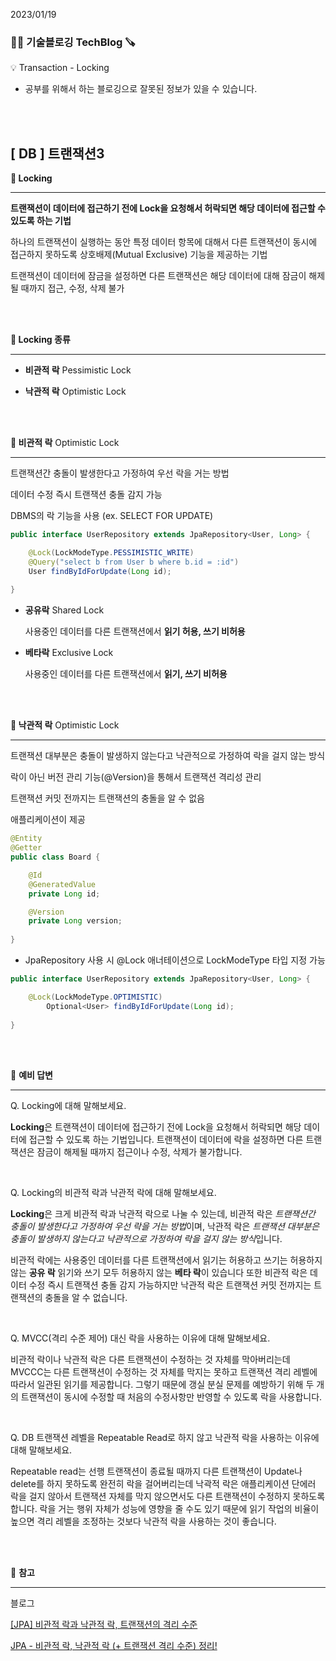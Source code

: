 2023/01/19

### 🧑‍💻 **기술블로깅 TechBlog** 🪚

<aside>
💡 Transaction -  Locking

</aside>

* 공부를 위해서 하는 블로깅으로 잘못된 정보가 있을 수 있습니다.

<br><br>

## [ DB ] 트랜잭션3

**🔩 Locking**

---

**트랜잭션이 데이터에 접근하기 전에 Lock을 요청해서 허락되면 해당 데이터에 접근할 수 있도록 하는 기법**

하나의 트랜잭션이 실행하는 동안 특정 데이터 항목에 대해서 다른 트랜잭션이 동시에 접근하지 못하도록 상호배제(Mutual Exclusive) 기능을 제공하는 기법

트랜잭션이 데이터에 잠금을 설정하면 다른 트랜잭션은 해당 데이터에 대해 잠금이 해제될 때까지 접근, 수정, 삭제 불가

<br><br>

**🔩 Locking 종류**

---

- **비관적 락** Pessimistic Lock

- **낙관적 락** Optimistic Lock

<br><br>

**🔩 비관적 락** Optimistic Lock

---

트랜잭션간 충돌이 발생한다고 가정하여 우선 락을 거는 방법

데이터 수정 즉시 트랜잭션 충돌 감지 가능

DBMS의 락 기능을 사용 (ex. SELECT FOR UPDATE)

```java
public interface UserRepository extends JpaRepository<User, Long> {

    @Lock(LockModeType.PESSIMISTIC_WRITE)
    @Query("select b from User b where b.id = :id")
    User findByIdForUpdate(Long id);
    
}
```
  

- **공유락** Shared Lock
    
    사용중인 데이터를 다른 트랜잭션에서 **읽기 허용, 쓰기 비허용**
    
- **베타락** Exclusive Lock
    
    사용중인 데이터를 다른 트랜잭션에서 **읽기, 쓰기 비허용**
    

<br><br>

**🔩 낙관적 락** Optimistic Lock

---

트랜잭션 대부분은 충돌이 발생하지 않는다고 낙관적으로 가정하여 락을 걸지 않는 방식

락이 아닌 버전 관리 기능(@Version)을 통해서 트랜잭션 격리성 관리

트랜잭션 커밋 전까지는 트랜잭션의 충돌을 알 수 없음

애플리케이션이 제공

```java
@Entity
@Getter
public class Board {

    @Id
    @GeneratedValue
    private Long id;

    @Version
    private Long version;
    
}
```
  
+ JpaRepository 사용 시 @Lock 애너테이션으로 LockModeType 타입 지정 가능
  
```java
public interface UserRepository extends JpaRepository<User, Long> {

    @Lock(LockModeType.OPTIMISTIC)
		Optional<User> findByIdForUpdate(Long id);
    
}
```

<br><br>

🔩 **예비 답변**

---

Q. Locking에 대해 말해보세요.

**Locking**은 트랜잭션이 데이터에 접근하기 전에 Lock을 요청해서 허락되면 해당 데이터에 접근할 수 있도록 하는 기법입니다. 트랜잭션이 데이터에 락을 설정하면 다른 트랜잭션은 잠금이 해제될 때까지 접근이나 수정, 삭제가 불가합니다.

<br>

Q. Locking의 비관적 락과 낙관적 락에 대해 말해보세요.

**Locking**은 크게 비관적 락과 낙관적 락으로 나눌 수 있는데, 비관적 락은 *트랜잭션간 충돌이 발생한다고 가정하여 우선 락을 거는 방법*이며, 낙관적 락은 *트랜잭션 대부분은 충돌이 발생하지 않는다고 낙관적으로 가정하여 락을 걸지 않는 방식*입니다.

비관적 락에는 사용중인 데이터를 다른 트랜잭션에서 읽기는 허용하고 쓰기는 허용하지 않는 **공유 락** 읽기와 쓰기 모두 허용하지 않는 **베타 락**이 있습니다 또한 비관적 락은  데이터 수정 즉시 트랜잭션 충돌 감지 가능하지만 낙관적 락은 트랜잭션 커밋 전까지는 트랜잭션의 충돌을 알 수 없습니다. 

<br>

Q. MVCC(격리 수준 제어) 대신 락을 사용하는 이유에 대해 말해보세요.

비관적 락이나 낙관적 락은 다른 트랜잭션이 수정하는 것 자체를 막아버리는데 MVCCC는 다른 트랜잭션이 수정하는 것 자체를 막지는 못하고 트랜잭션 격리 레벨에 따라서 일관된 읽기를 제공합니다. 그렇기 때문에 갱실 분실 문제를 예방하기 위해 두 개의 트랜잭션이 동시에 수정할 때 처음의 수정사항만 반영할 수 있도록 락을 사용합니다.

<br>

Q. DB 트랜잭션 레벨을 Repeatable Read로 하지 않고 낙관적 락을 사용하는 이유에 대해 말해보세요.

Repeatable read는 선행 트랜잭션이 종료될 때까지 다른 트랜잭션이 Update나 delete를 하지 못하도록 완전히 락을 걸어버리는데 낙곽적 락은 애플리케이션 단에러 락을 걸지 않아서 트랜잭션 자체를 막지 않으면서도 다른 트랜잭션이 수정하지 못하도록 합니다. 락을 거는 행위 자체가 성능에 영향을 줄 수도 있기 때문에 읽기 작업의 비율이 높으면 격리 레벨을 조정하는 것보다 낙관적 락을 사용하는 것이 좋습니다.

<br><br>

🔩 **참고**

---

블로그

[[JPA] 비관적 락과 낙관적 락, 트랜잭션의 격리 수준](https://kafcamus.tistory.com/48)

[JPA - 비관적 락, 낙관적 락 (+ 트랜잭션 격리 수준) 정리!](https://jaehoney.tistory.com/159)

<br><br>
